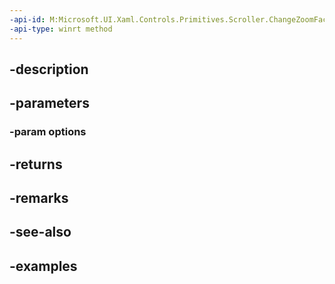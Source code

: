 ```yaml
---
-api-id: M:Microsoft.UI.Xaml.Controls.Primitives.Scroller.ChangeZoomFactorWithAdditionalVelocity(Microsoft.UI.Xaml.Controls.ScrollerChangeZoomFactorWithAdditionalVelocityOptions)
-api-type: winrt method
---
```


## -description

## -parameters

### -param options

## -returns

## -remarks

## -see-also

## -examples

